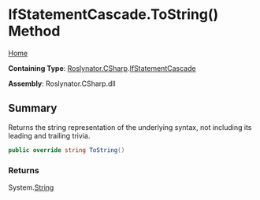 <a name="_Top"></a>

# IfStatementCascade\.ToString\(\) Method

[Home](../../../../README.md#_Top)

**Containing Type**: [Roslynator.CSharp](../../README.md#_Top)\.[IfStatementCascade](../README.md#_Top)

**Assembly**: Roslynator\.CSharp\.dll

## Summary

Returns the string representation of the underlying syntax, not including its leading and trailing trivia\.

```csharp
public override string ToString()
```

### Returns

System\.[String](https://docs.microsoft.com/en-us/dotnet/api/system.string)

